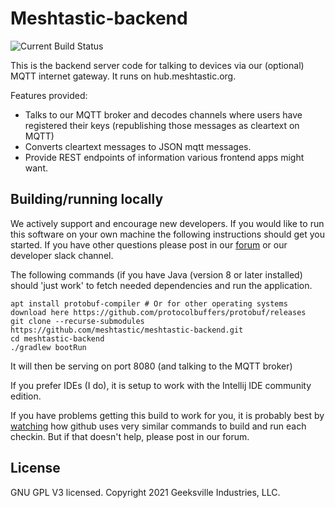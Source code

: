 # Meshtastic-backend

![Current Build Status](https://github.com/meshtastic/meshtastic-backend/actions/workflows/main.yml/badge.svg)


This is the backend server code for talking to devices via our (optional) MQTT internet gateway.  It runs on hub.meshtastic.org.  

Features provided:
* Talks to our MQTT broker and decodes channels where users have registered their keys (republishing those messages as cleartext on MQTT)
* Converts cleartext messages to JSON mqtt messages.
* Provide REST endpoints of information various frontend apps might want.

## Building/running locally

We actively support and encourage new developers.  If you would like to run this software on your own machine the following instructions should get you started.  If you have other questions please post in our [forum](https://meshtastic.discourse.group/c/development) or our developer slack channel.

The following commands (if you have Java (version 8 or later installed) should 'just work' to fetch needed dependencies and run the application.

```
apt install protobuf-compiler # Or for other operating systems download here https://github.com/protocolbuffers/protobuf/releases
git clone --recurse-submodules https://github.com/meshtastic/meshtastic-backend.git
cd meshtastic-backend
./gradlew bootRun
```

It will then be serving on port 8080 (and talking to the MQTT broker)

If you prefer IDEs (I do), it is setup to work with the Intellij IDE community edition.

If you have problems getting this build to work for you, it is probably best by [watching](https://github.com/meshtastic/meshtastic-backend/actions) how github uses very similar commands to build and run each checkin.  But if that doesn't help, please post in our forum.

## License

GNU GPL V3 licensed.
Copyright 2021 Geeksville Industries, LLC.

